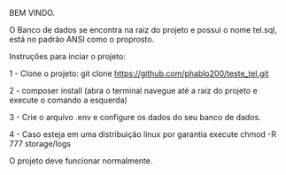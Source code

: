 BEM VINDO.

O Banco de dados se encontra na raiz do projeto e possui o nome tel.sql, está no padrão ANSI como o proprosto.

Instruções para inciar o projeto:

1 - Clone o projeto: git clone https://github.com/phablo200/teste_tel.git

2 - composer install (abra o terminal navegue até a raiz do projeto e execute o comando a esquerda)

3 - Crie o arquivo .env e configure os dados do seu banco de dados.

4 - Caso esteja em uma distribuição linux por garantia execute chmod -R 777 storage/logs

O projeto deve funcionar normalmente.

